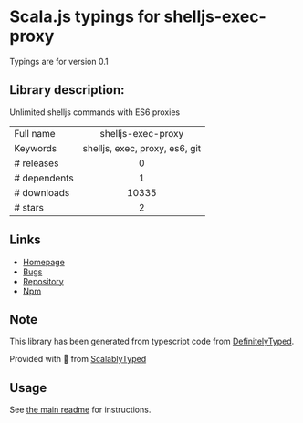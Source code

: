 
# Scala.js typings for shelljs-exec-proxy

Typings are for version 0.1

## Library description:
Unlimited shelljs commands with ES6 proxies

|                    |                 |
| ------------------ | :-------------: |
| Full name          | shelljs-exec-proxy |
| Keywords           | shelljs, exec, proxy, es6, git |
| # releases         | 0 |
| # dependents       | 1 |
| # downloads        | 10335 |
| # stars            | 2 |

## Links
- [Homepage](https://github.com/nfischer/shelljs-exec-proxy#readme)
- [Bugs](https://github.com/nfischer/shelljs-exec-proxy/issues)
- [Repository](https://github.com/nfischer/shelljs-exec-proxy)
- [Npm](https://www.npmjs.com/package/shelljs-exec-proxy)
    


## Note
This library has been generated from typescript code from [DefinitelyTyped](https://definitelytyped.org).

Provided with :purple_heart: from [ScalablyTyped](https://github.com/oyvindberg/ScalablyTyped)

## Usage
See [the main readme](../../readme.md) for instructions.


